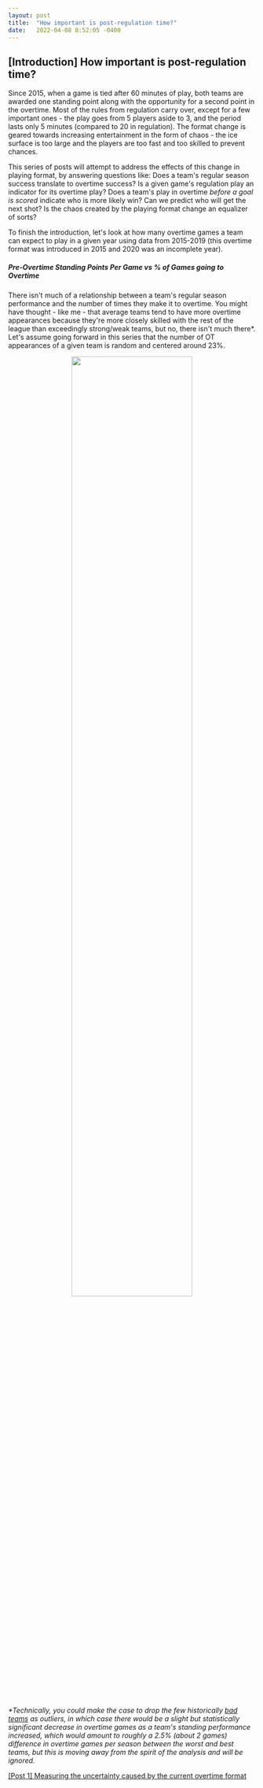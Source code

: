 ```yaml
---
layout: post
title:  "How important is post-regulation time?"
date:   2022-04-08 8:52:05 -0400
---
```

<h2>[Introduction] How important is post-regulation time?</h2>
<p>
Since 2015, when a game is tied after 60 minutes of play, both teams are awarded one standing point along with the opportunity for a second point in the overtime. Most of the rules from regulation carry over, except for a few important ones - the play goes from 5 players aside to 3, and the period lasts only 5 minutes (compared to 20 in regulation). The format change is geared towards increasing entertainment in the form of chaos - the ice surface is too large and the players are too fast and too skilled to prevent chances.
</p>
<p>
This series of posts will attempt to address the effects of this change in playing format, by answering questions like: Does a team's regular season success translate to overtime success? Is a given game's regulation play an indicator for its overtime play? Does a team's play in overtime <em>before a goal is scored</em> indicate who is more likely win? Can we predict who will get the next shot? Is the chaos created by the playing format change an equalizer of sorts? 
</p>
<p>
To finish the introduction, let's look at how many overtime games a team can expect to play in a given year using data from 2015-2019 (this overtime format was introduced in 2015 and 2020 was an incomplete year).
</p>
<h5>
Pre-Overtime Standing Points Per Game vs % of Games going to Overtime
</h5>
There isn't much of a relationship between a team's regular season performance and the number of times they make it to overtime. You might have thought - like me - that average teams tend to have more overtime appearances because they're more closely skilled with the rest of the league than exceedingly strong/weak teams, but no, there isn't much there*. Let's assume going forward in this series that the number of OT appearances of a given team is random and centered around 23%.
<p>
<div style="text-align: center"> 
<img src="https://spazznolo.github.io/figs/post-regulation-zero-one.png" width="70%" length="175"/>
</div>
</p>
<p>
<em>
*Technically, you could make the case to drop the few historically <a href="https://www.hockey-reference.com/teams/COL/2017.html">bad</a> <a href="https://www.hockey-reference.com/teams/DET/2020.html">teams</a> as outliers, in which case there would be a slight but statistically significant decrease in overtime games as a team's standing performance increased, which would amount to roughly a 2.5% (about 2 games) difference in overtime games per season between the worst and best teams, but this is moving away from the spirit of the analysis and will be ignored.
</em>
</p>
<a href="https://spazznolo.github.io/2022/04/24/post-regulation-1.html">
[Post 1] Measuring the uncertainty caused by the current overtime format
</a> 
